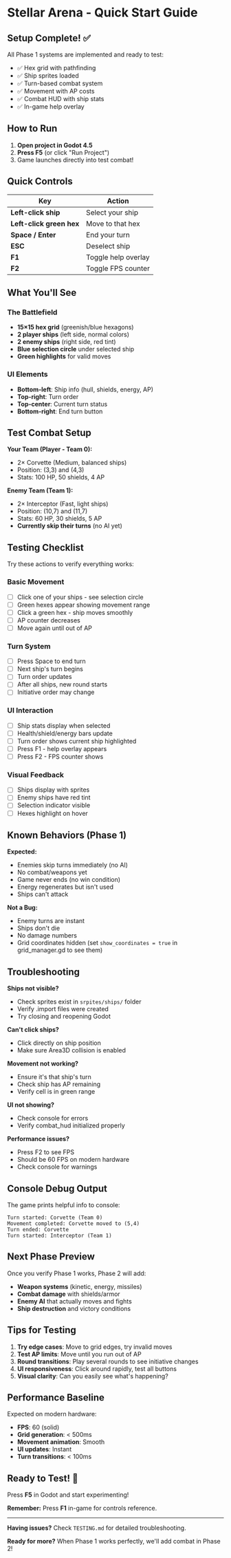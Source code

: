 # Stellar Arena - Quick Start Guide

## Setup Complete! ✅

All Phase 1 systems are implemented and ready to test:

- ✅ Hex grid with pathfinding
- ✅ Ship sprites loaded
- ✅ Turn-based combat system
- ✅ Movement with AP costs
- ✅ Combat HUD with ship stats
- ✅ In-game help overlay

## How to Run

1. **Open project in Godot 4.5**
2. **Press F5** (or click "Run Project")
3. Game launches directly into test combat!

## Quick Controls

| Key                      | Action              |
| ------------------------ | ------------------- |
| **Left-click ship**      | Select your ship    |
| **Left-click green hex** | Move to that hex    |
| **Space / Enter**        | End your turn       |
| **ESC**                  | Deselect ship       |
| **F1**                   | Toggle help overlay |
| **F2**                   | Toggle FPS counter  |

## What You'll See

### The Battlefield

- **15×15 hex grid** (greenish/blue hexagons)
- **2 player ships** (left side, normal colors)
- **2 enemy ships** (right side, red tint)
- **Blue selection circle** under selected ship
- **Green highlights** for valid moves

### UI Elements

- **Bottom-left**: Ship info (hull, shields, energy, AP)
- **Top-right**: Turn order
- **Top-center**: Current turn status
- **Bottom-right**: End turn button

## Test Combat Setup

**Your Team (Player - Team 0):**

- 2× Corvette (Medium, balanced ships)
- Position: (3,3) and (4,3)
- Stats: 100 HP, 50 shields, 4 AP

**Enemy Team (Team 1):**

- 2× Interceptor (Fast, light ships)
- Position: (10,7) and (11,7)
- Stats: 60 HP, 30 shields, 5 AP
- **Currently skip their turns** (no AI yet)

## Testing Checklist

Try these actions to verify everything works:

### Basic Movement

- [ ] Click one of your ships - see selection circle
- [ ] Green hexes appear showing movement range
- [ ] Click a green hex - ship moves smoothly
- [ ] AP counter decreases
- [ ] Move again until out of AP

### Turn System

- [ ] Press Space to end turn
- [ ] Next ship's turn begins
- [ ] Turn order updates
- [ ] After all ships, new round starts
- [ ] Initiative order may change

### UI Interaction

- [ ] Ship stats display when selected
- [ ] Health/shield/energy bars update
- [ ] Turn order shows current ship highlighted
- [ ] Press F1 - help overlay appears
- [ ] Press F2 - FPS counter shows

### Visual Feedback

- [ ] Ships display with sprites
- [ ] Enemy ships have red tint
- [ ] Selection indicator visible
- [ ] Hexes highlight on hover

## Known Behaviors (Phase 1)

**Expected:**

- Enemies skip turns immediately (no AI)
- No combat/weapons yet
- Game never ends (no win condition)
- Energy regenerates but isn't used
- Ships can't attack

**Not a Bug:**

- Enemy turns are instant
- Ships don't die
- No damage numbers
- Grid coordinates hidden (set `show_coordinates = true` in grid_manager.gd to see them)

## Troubleshooting

**Ships not visible?**

- Check sprites exist in `srpites/ships/` folder
- Verify .import files were created
- Try closing and reopening Godot

**Can't click ships?**

- Click directly on ship position
- Make sure Area3D collision is enabled

**Movement not working?**

- Ensure it's that ship's turn
- Check ship has AP remaining
- Verify cell is in green range

**UI not showing?**

- Check console for errors
- Verify combat_hud initialized properly

**Performance issues?**

- Press F2 to see FPS
- Should be 60 FPS on modern hardware
- Check console for warnings

## Console Debug Output

The game prints helpful info to console:

```
Turn started: Corvette (Team 0)
Movement completed: Corvette moved to (5,4)
Turn ended: Corvette
Turn started: Interceptor (Team 1)
```

## Next Phase Preview

Once you verify Phase 1 works, Phase 2 will add:

- **Weapon systems** (kinetic, energy, missiles)
- **Combat damage** with shields/armor
- **Enemy AI** that actually moves and fights
- **Ship destruction** and victory conditions

## Tips for Testing

1. **Try edge cases**: Move to grid edges, try invalid moves
2. **Test AP limits**: Move until you run out of AP
3. **Round transitions**: Play several rounds to see initiative changes
4. **UI responsiveness**: Click around rapidly, test all buttons
5. **Visual clarity**: Can you easily see what's happening?

## Performance Baseline

Expected on modern hardware:

- **FPS**: 60 (solid)
- **Grid generation**: < 500ms
- **Movement animation**: Smooth
- **UI updates**: Instant
- **Turn transitions**: < 100ms

## Ready to Test! 🚀

Press **F5** in Godot and start experimenting!

**Remember:** Press **F1** in-game for controls reference.

---

**Having issues?** Check `TESTING.md` for detailed troubleshooting.

**Ready for more?** When Phase 1 works perfectly, we'll add combat in Phase 2!
